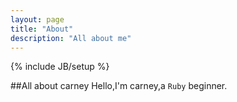 ```yaml
---
layout: page
title: "About"
description: "All about me"
---
```

{% include JB/setup %}

##All about carney
Hello,I'm carney,a `Ruby` beginner.
